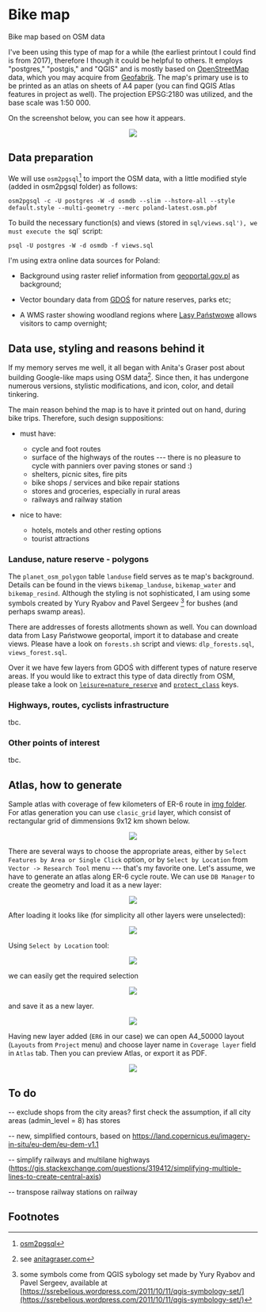 # Bike map
 
Bike map based on OSM data

I've been using this type of map for a while (the earliest printout I could find is from 2017), therefore I though it could be helpful to others. It employs "postgres," "postgis," and "QGIS" and is mostly based on [OpenStreetMap](https://www.openstreetmap.org/) data, which you may acquire from [Geofabrik](https://download.geofabrik.de/). The map's primary use is to be printed as an atlas on sheets of A4 paper (you can find QGIS Atlas features in project as well). The projection EPSG:2180 was utilized, and the base scale was 1:50 000. 

On the screenshot below, you can see how it appears.

<div style="text-align:center"><img src="./img/screenshot.png"/></div>


## Data preparation

We will use `osm2pgsql`[^1] to import the OSM data, with a little modified style (added in osm2pgsql folder) as follows:

    osm2pgsql -c -U postgres -W -d osmdb --slim --hstore-all --style default.style --multi-geometry --merc poland-latest.osm.pbf

To build the necessary function(s) and views (stored in `sql/views.sql'), we must execute the `sql` script:

    psql -U postgres -W -d osmdb -f views.sql


I'm using extra online data sources for Poland:

* Background using raster relief information from [geoportal.gov.pl](https://www.geoportal.gov.pl/uslugi/usluga-przegladania-wms) as background;

* Vector boundary data from [GDOŚ](https://sdi.gdos.gov.pl/wfs?request=GetCapabilities&service=WFS) for nature reserves, parks etc;

* A WMS raster showing woodland regions where [Lasy Państwowe](https://www.bdl.lasy.gov.pl/portal/) allows visitors to camp overnight; 


## Data use, styling and reasons behind it

If my memory serves me well, it all began with Anita's Graser post about building Google-like maps using OSM data[^2]. Since then, it has undergone numerous versions, stylistic modifications, and icon, color, and detail tinkering.

The main reason behind the map is to have it printed out on hand, during bike trips. Therefore, such design suppositions: 

* must have:
    * cycle and foot routes
    * surface of the highways of the routes --- there is no pleasure to cycle with panniers over paving stones or sand :)
    * shelters, picnic sites, fire pits
    * bike shops / services and bike repair stations
    * stores and groceries, especially in rural areas
    * railways and railway station

* nice to have:
    * hotels, motels and other resting options
    * tourist attractions

### Landuse, nature reserve - polygons

The `planet_osm_polygon` table `landuse` field serves as te map's background. Details can be found in the views `bikemap_landuse`, `bikemap_water` and `bikemap_resind`. Although the styling is not sophisticated, I am using some symbols created by Yury Ryabov and Pavel Sergeev [^3] for bushes (and perhaps swamp areas).

There are addresses of forests allotments shown as well. You can download data from Lasy Państwowe geoportal, import it to database and create views. Please have a look on `forests.sh` script and views: `dlp_forests.sql`, `views_forest.sql`.

Over it we have few layers from GDOŚ with different types of nature reserve areas. If you would like to extract this type of data directly from OSM, please take a look on [`leisure=nature_reserve`](https://wiki.openstreetmap.org/wiki/Tag:leisure%3Dnature_reserve) and [`protect_class`](https://wiki.openstreetmap.org/wiki/Key:protect_class) keys.


### Highways, routes, cyclists infrastructure

tbc.

### Other points of interest

tbc.

## Atlas, how to generate

Sample atlas with coverage of few kilometers of ER-6 route in [img folder](./img/er6_snap.pdf). For atlas generation you can use `clasic_grid` layer, which consist of rectangular grid of dimmensions 9x12 km shown below.

<div style="text-align:center"><img src="./img/grid.png"/></div>

There are several ways to choose the appropriate areas, either by `Select Features by Area or Single Click` option, or by `Select by Location` from `Vector -> Research Tool` menu --- that's my favorite one. Let's assume, we have to generate an atlas along ER-6 cycle route. We can use `DB Manager` to create the geometry and load it as a new layer:

<div style="text-align:center"><img src="./img/dbmanager.png"/></div>

After loading it looks like (for simplicity all other layers were unselected):

<div style="text-align:center"><img src="./img/er6_on_grid.png"/></div>

Using `Select by Location` tool:

<div style="text-align:center"><img src="./img/select_by_location.png"/></div>

we can easily get the required selection

<div style="text-align:center"><img src="./img/selection.png"/></div>

and save it as a new layer.

<div style="text-align:center"><img src="./img/save_selection.png"/></div>

Having new layer added (`ER6` in our case) we can open A4_50000 layout (`Layouts` from `Project` menu) and choose layer name in `Coverage layer` field in `Atlas` tab. Then you can preview Atlas, or export it as PDF.


<div style="text-align:center"><img src="./img/atlas.png"/></div>

## To do

-- exclude shops from the city areas? first check the assumption, if all city areas (admin_level = 8) has stores

-- new, simplified contours, based on https://land.copernicus.eu/imagery-in-situ/eu-dem/eu-dem-v1.1

-- simplify railways and multilane highways (https://gis.stackexchange.com/questions/319412/simplifying-multiple-lines-to-create-central-axis)

-- transpose railway stations on railway

## Footnotes

[^1]: [osm2pgsql](https://osm2pgsql.org/)
[^2]: see [anitagraser.com](https://anitagraser.com/2014/05/31/a-guide-to-googlemaps-like-maps-with-osm-in-qgis/)
[^3]: some symbols come from QGIS sybology set made by Yury Ryabov and Pavel Sergeev, available at [https://ssrebelious.wordpress.com/2011/10/11/qgis-symbology-set/](https://ssrebelious.wordpress.com/2011/10/11/qgis-symbology-set/)